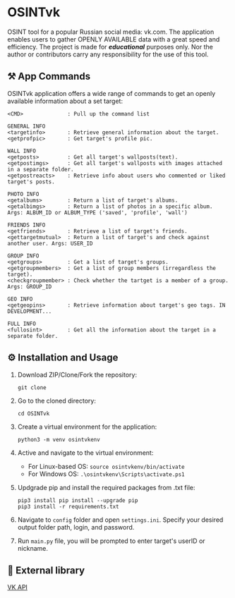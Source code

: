 # OSINTvk
OSINT tool for a popular Russian social media: vk.com. The application enables users to gather OPENLY AVAILABLE data with a great speed and efficiency. The project is made for ***educational*** purposes only. Nor the author or contributors carry any responsibility for the use of this tool.

## ⚒️ App Commands
OSINTvk application offers a wide range of commands to get an openly available information about a set target:
```
<CMD>              : Pull up the command list

GENERAL INFO
<targetinfo>       : Retrieve general information about the target.
<getprofpic>       : Get target's profile pic.

WALL INFO
<getposts>         : Get all target's wallposts(text).
<getpostimgs>      : Get all target's wallposts with images attached in a separate folder.
<getpostreacts>    : Retrieve info about users who commented or liked target's posts.

PHOTO INFO
<getalbums>        : Return a list of target's albums.
<getalbimgs>       : Return a list of photos in a specific album. Args: ALBUM_ID or ALBUM_TYPE ('saved', 'profile', 'wall')

FRIENDS INFO
<getfriends>       : Retrieve a list of target's friends.
<gettargetmutual>  : Return a list of target's and check against another user. Args: USER_ID

GROUP INFO
<getgroups>        : Get a list of target's groups.
<getgroupmembers>  : Get a list of group members (irregardless the target).
<checkgroupmember> : Check whether the tartget is a member of a group. Args: GROUP_ID

GEO INFO
<getgeopins>       : Retrieve information about target's geo tags. IN DEVELOPMENT...

FULL INFO
<fullosint>        : Get all the information about the target in a separate folder.
```
## ⚙️ Installation and Usage
1. Download ZIP/Clone/Fork the repository:

    ```git clone ```
2. Go to the cloned directory:

    ```cd OSINTvk```
3. Create a virtual environment for the application:

    ```python3 -m venv osintvkenv```
4. Active and navigate to the virtual environment:
    * For Linux-based OS: 
    ```source osintvkenv/bin/activate```
    * For Windows OS: 
    ```.\osintvkenv\Scripts\activate.ps1```
5. Updgrade pip and install the required packages from .txt file:

    ```
    pip3 install pip install --upgrade pip
    pip3 install -r requirements.txt
    ```
5. Navigate to ```config``` folder and open ```settings.ini```. Specify your desired output folder path, login, and password.
6. Run ```main.py``` file, you will be prompted to enter target's userID or nickname.

## 🔗 External library 
[VK API](https://dev.vk.com/api/overview)

